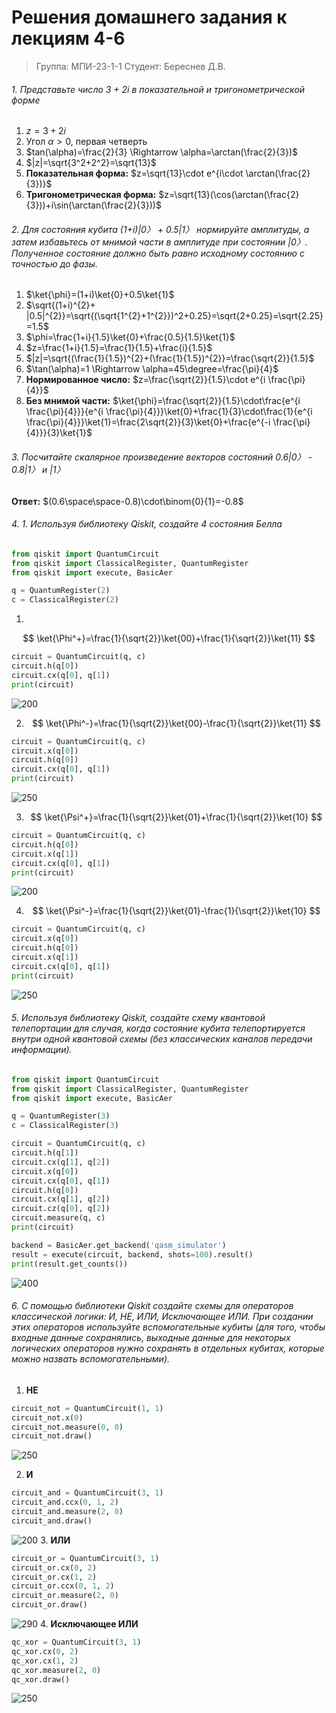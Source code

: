 # Решения домашнего задания к лекциям 4-6
> Группа: МПИ-23-1-1
> Студент: Береснев Д.В.

###### 1. Представьте число 3 + 2i в показательной и тригонометрической форме

1. $z=3+2i$
2. Угол $\alpha>0$, первая четверть 
3. $tan(\alpha)=\frac{2}{3} \Rightarrow \alpha=\arctan(\frac{2}{3})$
4. $|z|=\sqrt{3^2+2^2}=\sqrt{13}$
5. **Показательная форма:** $z=\sqrt{13}\cdot e^{i\cdot \arctan(\frac{2}{3})}$
6. **Тригонометрическая форма:** $z=\sqrt{13}(\cos(\arctan(\frac{2}{3}))+i\sin(\arctan(\frac{2}{3}))$

###### 2. Для состояния кубита (1+i)|0〉 + 0.5|1〉 нормируйте амплитуды, а затем избавьтесь от мнимой части в амплитуде при состоянии |0〉. Полученное состояние должно быть равно исходному состоянию с точностью до фазы.

1. $\ket{\phi}=(1+i)\ket{0}+0.5\ket{1}$
2. $\sqrt{(1+i)^{2}+ |0.5|^{2}}=\sqrt{(\sqrt{1^{2}+1^{2}})^2+0.25}=\sqrt{2+0.25}=\sqrt{2.25}=1.5$
3. $\phi=\frac{1+i}{1.5}\ket{0}+\frac{0.5}{1.5}\ket{1}$
4. $z=\frac{1+i}{1.5}=\frac{1}{1.5}+\frac{i}{1.5}$
5. $|z|=\sqrt{(\frac{1}{1.5})^{2}+(\frac{1}{1.5})^{2}}=\frac{\sqrt{2}}{1.5}$
6. $\tan(\alpha)=1 \Rightarrow \alpha=45\degree=\frac{\pi}{4}$
7. **Нормированное число:** $z=\frac{\sqrt{2}}{1.5}\cdot e^{i \frac{\pi}{4}}$
8. **Без мнимой части:** $\ket{\phi}=\frac{\sqrt{2}}{1.5}\cdot\frac{e^{i \frac{\pi}{4}}}{e^{i \frac{\pi}{4}}}\ket{0}+\frac{1}{3}\cdot\frac{1}{e^{i \frac{\pi}{4}}}\ket{1}=\frac{2\sqrt{2}}{3}\ket{0}+\frac{e^{-i \frac{\pi}{4}}}{3}\ket{1}$
###### 3. Посчитайте скалярное произведение векторов состояний 0.6|0〉 - 0.8|1〉 и |1〉

**Ответ:** $(0.6\space\space-0.8)\cdot\binom{0}{1}=-0.8$

###### 4. 1. Используя библиотеку Qiskit, создайте 4 состояния Белла

```python
from qiskit import QuantumCircuit
from qiskit import ClassicalRegister, QuantumRegister
from qiskit import execute, BasicAer

q = QuantumRegister(2)
c = ClassicalRegister(2)
```

1.
$$
\ket{\Phi^+}=\frac{1}{\sqrt{2}}\ket{00}+\frac{1}{\sqrt{2}}\ket{11}
$$
```python
circuit = QuantumCircuit(q, c)
circuit.h(q[0])
circuit.cx(q[0], q[1])
print(circuit)
```
![200](../../_%20Assets/Pasted%20image%2020231214192132.png)
<br>

2. $$
\ket{\Phi^-}=\frac{1}{\sqrt{2}}\ket{00}-\frac{1}{\sqrt{2}}\ket{11}
$$
```python
circuit = QuantumCircuit(q, c)
circuit.x(q[0])
circuit.h(q[0])
circuit.cx(q[0], q[1])
print(circuit)
```
![250](../../_%20Assets/Pasted%20image%2020231214192218.png)
<br>

3. $$
\ket{\Psi^+}=\frac{1}{\sqrt{2}}\ket{01}+\frac{1}{\sqrt{2}}\ket{10}
$$

```python
circuit = QuantumCircuit(q, c)
circuit.h(q[0])
circuit.x(q[1])
circuit.cx(q[0], q[1])
print(circuit)
```

![200](../../_%20Assets/Pasted%20image%2020231214192318.png)
<br>

4. $$
\ket{\Psi^-}=\frac{1}{\sqrt{2}}\ket{01}-\frac{1}{\sqrt{2}}\ket{10}
$$
```python
circuit = QuantumCircuit(q, c)
circuit.x(q[0])
circuit.h(q[0])
circuit.x(q[1])
circuit.cx(q[0], q[1])
print(circuit)
```

![250](../../_%20Assets/Pasted%20image%2020231214192512.png)

###### 5. Используя библиотеку Qiskit, создайте схему квантовой телепортации для случая, когда состояние кубита телепортируется внутри одной квантовой схемы (без классических каналов передачи информации).
```python
from qiskit import QuantumCircuit
from qiskit import ClassicalRegister, QuantumRegister
from qiskit import execute, BasicAer

q = QuantumRegister(3)
c = ClassicalRegister(3)

circuit = QuantumCircuit(q, c)
circuit.h(q[1])
circuit.cx(q[1], q[2]) 
circuit.x(q[0])
circuit.cx(q[0], q[1])
circuit.h(q[0])
circuit.cx(q[1], q[2])
circuit.cz(q[0], q[2])
circuit.measure(q, c)
print(circuit)

backend = BasicAer.get_backend('qasm_simulator')
result = execute(circuit, backend, shots=100).result()
print(result.get_counts())
```
![400](../../_%20Assets/Pasted%20image%2020231214205710.png)

###### 6. С помощью библиотеки Qiskit создайте схемы для операторов классической логики: И, НЕ, ИЛИ, Исключающее ИЛИ. При создании этих операторов используйте вспомогательные кубиты (для того, чтобы входные данные сохранялись, выходные данные для некоторых логических операторов нужно сохранять в отдельных кубитах, которые можно назвать вспомогательными).

1. **НЕ**
```python
circuit_not = QuantumCircuit(1, 1)
circuit_not.x(0)
circuit_not.measure(0, 0)
circuit_not.draw()
```
![250](../../_%20Assets/Pasted%20image%2020231214233432.png)

2. **И**
```python
circuit_and = QuantumCircuit(3, 1)
circuit_and.ccx(0, 1, 2)
circuit_and.measure(2, 0)
circuit_and.draw()
```
![200](../../_%20Assets/Pasted%20image%2020231214233628.png)
3. **ИЛИ**
```python
circuit_or = QuantumCircuit(3, 1)
circuit_or.cx(0, 2)
circuit_or.cx(1, 2)
circuit_or.ccx(0, 1, 2)
circuit_or.measure(2, 0)
circuit_or.draw()
```
![290](../../_%20Assets/Pasted%20image%2020231214233733.png)
4. **Исключающее ИЛИ**
```python
qc_xor = QuantumCircuit(3, 1)
qc_xor.cx(0, 2)
qc_xor.cx(1, 2)
qc_xor.measure(2, 0)
qc_xor.draw()
```
![250](../../_%20Assets/Pasted%20image%2020231214233826.png)